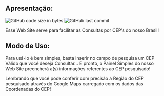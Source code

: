 ## Apresentação:
![GitHub code size in bytes](https://img.shields.io/github/languages/code-size/ViniciusBarnabe2019/Consulta-Cep---Responsivo?label=Tamanho%20do%20Repositorio)
![GitHub last commit](https://img.shields.io/github/last-commit/ViniciusBarnabe2019/Consulta-Cep---Responsivo?label=%C3%9Altimo%20Commit%20)

Esse Web Site serve para facilitar as Consultas por CEP's do nosso Brasil!

## Modo de Uso:
Para usá-lo é bem simples, basta inserir no campo de pesquisa um CEP Válido que você deseja Consultar... E pronto, o Painel Simples do nosso Web Site preencherá a(s) informações referentes ao CEP pesquisado!

Lembrando que você pode conferir com precisão a Região do CEP pesquisado através do Google Maps carregado com os dados das Coordenadas do CEP!
